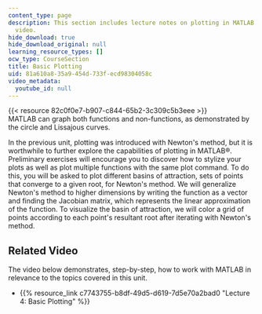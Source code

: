 ```yaml
---
content_type: page
description: This section includes lecture notes on plotting in MATLAB and a related
  video.
hide_download: true
hide_download_original: null
learning_resource_types: []
ocw_type: CourseSection
title: Basic Plotting
uid: 81a610a8-35a9-454d-733f-ecd98304058c
video_metadata:
  youtube_id: null
---
```


{{< resource 82c0f0e7-b907-c844-65b2-3c309c5b3eee >}}  
MATLAB can graph both functions and non-functions, as demonstrated by the circle and Lissajous curves.

In the previous unit, plotting was introduced with Newton's method, but it is worthwhile to further explore the capabilities of plotting in MATLAB®. Preliminary exercises will encourage you to discover how to stylize your plots as well as plot multiple functions with the same plot command. To do this, you will be asked to plot different basins of attraction, sets of points that converge to a given root, for Newton's method. We will generalize Newton's method to higher dimensions by writing the function as a vector and finding the Jacobian matrix, which represents the linear approximation of the function. To visualize the basin of attraction, we will color a grid of points according to each point's resultant root after iterating with Newton's method.

Related Video
-------------

The video below demonstrates, step-by-step, how to work with MATLAB in relevance to the topics covered in this unit.

*   {{% resource_link c7743755-b8df-49d5-d619-7d5e70a2bad0 "Lecture 4: Basic Plotting" %}}